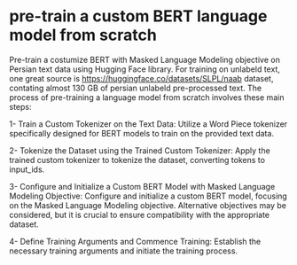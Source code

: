 # pre-train a custom BERT language model from scratch
Pre-train a costumize BERT with Masked Language Modeling objective on Persian text data using Hugging Face library.
For training on unlabeld text, one great source is https://huggingface.co/datasets/SLPL/naab dataset, contating almost 130 GB of persian unlabeld pre-processed text.
The process of pre-training a language model from scratch involves these main steps:

1- Train a Custom Tokenizer on the Text Data:
    Utilize a Word Piece tokenizer specifically designed for BERT models to train on the provided text data.

2- Tokenize the Dataset using the Trained Custom Tokenizer:
    Apply the trained custom tokenizer to tokenize the dataset, converting tokens to input_ids.

3- Configure and Initialize a Custom BERT Model with Masked Language Modeling Objective:
    Configure and initialize a custom BERT model, focusing on the Masked Language Modeling objective. Alternative objectives may be considered, but it is crucial to ensure compatibility with the appropriate dataset.

4- Define Training Arguments and Commence Training:
    Establish the necessary training arguments and initiate the training process.
